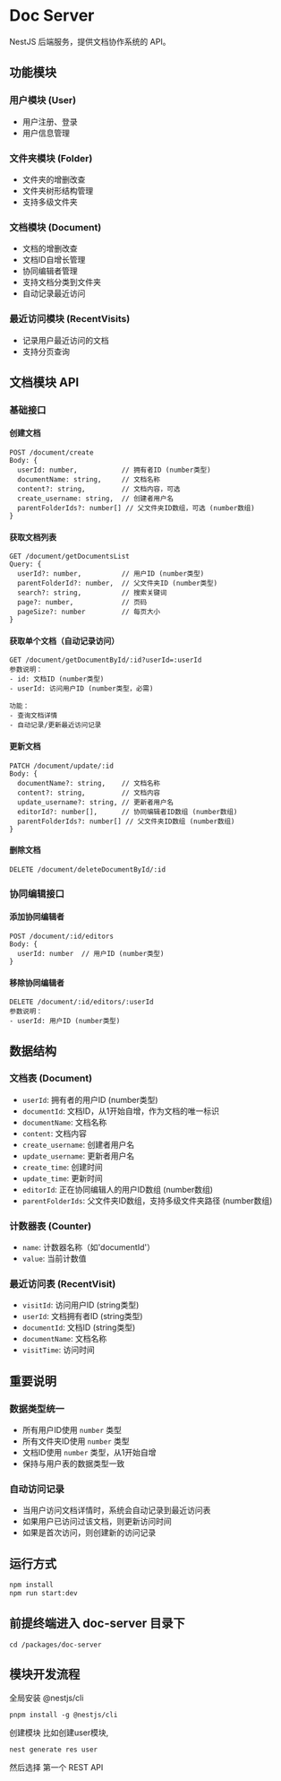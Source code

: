 # Doc Server

NestJS 后端服务，提供文档协作系统的 API。

## 功能模块

### 用户模块 (User)
- 用户注册、登录
- 用户信息管理

### 文件夹模块 (Folder) 
- 文件夹的增删改查
- 文件夹树形结构管理
- 支持多级文件夹

### 文档模块 (Document)
- 文档的增删改查
- 文档ID自增长管理
- 协同编辑者管理
- 支持文档分类到文件夹
- 自动记录最近访问

### 最近访问模块 (RecentVisits)
- 记录用户最近访问的文档
- 支持分页查询

## 文档模块 API

### 基础接口

#### 创建文档
```
POST /document/create
Body: {
  userId: number,           // 拥有者ID (number类型)
  documentName: string,     // 文档名称  
  content?: string,         // 文档内容，可选
  create_username: string,  // 创建者用户名
  parentFolderIds?: number[] // 父文件夹ID数组，可选 (number数组)
}
```

#### 获取文档列表
```
GET /document/getDocumentsList
Query: {
  userId?: number,          // 用户ID (number类型)
  parentFolderId?: number,  // 父文件夹ID (number类型)
  search?: string,          // 搜索关键词
  page?: number,            // 页码
  pageSize?: number         // 每页大小
}
```

#### 获取单个文档（自动记录访问）
```
GET /document/getDocumentById/:id?userId=:userId
参数说明：
- id: 文档ID (number类型)
- userId: 访问用户ID (number类型，必需)

功能：
- 查询文档详情
- 自动记录/更新最近访问记录
```

#### 更新文档
```
PATCH /document/update/:id
Body: {
  documentName?: string,    // 文档名称
  content?: string,         // 文档内容
  update_username?: string, // 更新者用户名
  editorId?: number[],      // 协同编辑者ID数组 (number数组)
  parentFolderIds?: number[] // 父文件夹ID数组 (number数组)
}
```

#### 删除文档
```
DELETE /document/deleteDocumentById/:id
```

### 协同编辑接口

#### 添加协同编辑者
```
POST /document/:id/editors
Body: {
  userId: number  // 用户ID (number类型)
}
```

#### 移除协同编辑者
```
DELETE /document/:id/editors/:userId
参数说明：
- userId: 用户ID (number类型)
```

## 数据结构

### 文档表 (Document)
- `userId`: 拥有者的用户ID (number类型)
- `documentId`: 文档ID，从1开始自增，作为文档的唯一标识
- `documentName`: 文档名称
- `content`: 文档内容
- `create_username`: 创建者用户名
- `update_username`: 更新者用户名
- `create_time`: 创建时间
- `update_time`: 更新时间
- `editorId`: 正在协同编辑人的用户ID数组 (number数组)
- `parentFolderIds`: 父文件夹ID数组，支持多级文件夹路径 (number数组)

### 计数器表 (Counter)
- `name`: 计数器名称（如'documentId'）
- `value`: 当前计数值

### 最近访问表 (RecentVisit)
- `visitId`: 访问用户ID (string类型)
- `userId`: 文档拥有者ID (string类型)
- `documentId`: 文档ID (string类型)
- `documentName`: 文档名称
- `visitTime`: 访问时间

## 重要说明

### 数据类型统一
- 所有用户ID使用 `number` 类型
- 所有文件夹ID使用 `number` 类型
- 文档ID使用 `number` 类型，从1开始自增
- 保持与用户表的数据类型一致

### 自动访问记录
- 当用户访问文档详情时，系统会自动记录到最近访问表
- 如果用户已访问过该文档，则更新访问时间
- 如果是首次访问，则创建新的访问记录

## 运行方式

```bash
npm install
npm run start:dev
```


## 前提终端进入 doc-server 目录下

```
cd /packages/doc-server
```


## 模块开发流程

全局安装 @nestjs/cli

```
pnpm install -g @nestjs/cli
```

创建模块
比如创建user模块,
```
nest generate res user
```
然后选择 第一个 REST API 